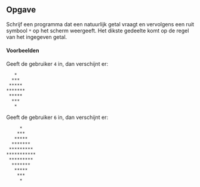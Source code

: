 ## Opgave
Schrijf een programma dat een natuurlijk getal vraagt en vervolgens een ruit symbool `*` op het scherm weergeeft. Het dikste gedeelte komt op de regel van het ingegeven getal.

#### Voorbeelden
Geeft de gebruiker `4` in, dan verschijnt er:
```
   *
  ***
 *****
*******
 *****
  ***
   *
```

Geeft de gebruiker `6` in, dan verschijnt er:
```
     *
    ***
   *****
  *******
 *********
***********
 *********
  *******
   *****
    ***
     *
```